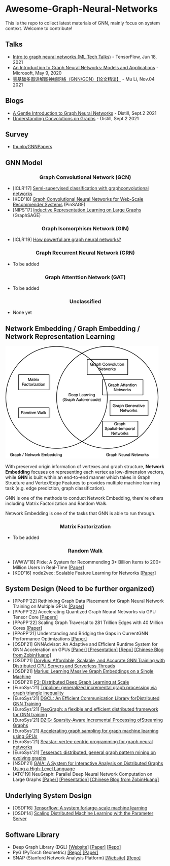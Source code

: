 # Awesome-Graph-Neural-Networks
This is the repo to collect latest materials of GNN, mainly focus on system context. Welcome to contribute!

## Talks
* [Intro to graph neural networks (ML Tech Talks)](https://www.youtube.com/watch?v=8owQBFAHw7E) - TensorFlow, Jun 18, 2021
* [An Introduction to Graph Neural Networks: Models and Applications](https://www.youtube.com/watch?v=zCEYiCxrL_0) - Microsoft, May 9, 2020
* [零基础多图详解图神经网络（GNN/GCN）【论文精读】](https://www.bilibili.com/video/BV1iT4y1d7zP/) - Mu Li, Nov.04 2021

## Blogs
* [A Gentle Introduction to Graph Neural Networks](https://distill.pub/2021/gnn-intro/) - Distill, Sept.2 2021
* [Understanding Convolutions on Graphs](https://di]still.pub/2021/understanding-gnns/) - Distill, Sept.2 2021

## Survey
* [thunlp/GNNPapers](https://github.com/thunlp/GNNPapers)



## GNN Model
<div align="center"><h3>Graph Convolutional Network (GCN)</h3></div>

* [ICLR'17] [Semi-supervised classification with graphconvolutional networks](https://arxiv.org/pdf/1609.02907.pdf)
* [KDD'18] [Graph Convolutional Neural Networks for Web-Scale Recommender Systems](https://dl.acm.org/doi/abs/10.1145/3219819.3219890) (PinSAGE)
* [NIPS'17] [Inductive Representation Learning on Large Graphs](https://proceedings.neurips.cc/paper/2017/hash/5dd9db5e033da9c6fb5ba83c7a7ebea9-Abstract.html) (GraphSAGE)

<div align="center"><h3>Graph Isomorphism Network (GIN)</h3></div>

* [ICLR'19] [How powerful are graph neural networks?](https://arxiv.org/abs/1810.00826)

<div align="center"><h3>Graph Recurrent Neural Network (GRN)</h3></div>

* To be added

<div align="center"><h3>Graph Attenttion Network (GAT)</h3></div>

* To be added


<div align="center"><h3>Unclassified</h3></div>

* None yet

## Network Embedding / Graph Embedding / Network Representation Learning

![](./doc/network_embedding_gnn.png)

With preserved origin information of vertexes and graph structure, **Network Embedding** focuses on representing each vertex as low-dimension vectors, while **GNN** is built within an end-to-end manner which takes in Graph Structure and Vertex/Edge Features to provides multiple machine learning task (e.g. edge prediction, graph classification). 

GNN is one of the methods to conduct Network Embedding, there're others including Matrix Factorization and Random Walk.

Network Embedding is one of the tasks that GNN is able to run through.
 
<div align="center"><h3>Matrix Factorization</h3></div>

* To be added

<div align="center"><h3>Random Walk</h3></div>

* [WWW'18] Pixie: A System for Recommending 3+ Billion Items to 200+ Million Users in Real-Time [[Paper]](https://dl.acm.org/doi/abs/10.1145/3178876.3186183)
* [KDD'16] node2vec: Scalable Feature Learning for Networks [[Paper]](https://dl.acm.org/doi/abs/10.1145/2939672.2939754)

## System Design (Need to be further organized) 
* [PPoPP'22] Rethinking Graph Data Placement for Graph Neural Network Training on Multiple GPUs [[Paper]](https://ppopp22.sigplan.org/details/PPoPP-2022-main-conference/37/POSTER-Rethinking-Graph-Data-Placement-for-Graph-Neural-Network-Training-on-Multiple)
* [PPoPP'22] Accelerating Quantized Graph Neural Networks via GPU Tensor Core [[Papers]](https://ppopp22.sigplan.org/details/PPoPP-2022-main-conference/10/QGTC-Accelerating-Quantized-Graph-Neural-Networks-via-GPU-Tensor-Core)
* [PPoPP'22] Scaling Graph Traversal to 281 Trillion Edges with 40 Million Cores [[Paper]](https://ppopp22.sigplan.org/details/PPoPP-2022-main-conference/5/Scaling-Graph-Traversal-to-281-Trillion-Edges-with-40-Million-Cores)
* [PPoPP'21] Understanding and Bridging the Gaps in CurrentGNN Performance Optimizations [[Paper]](https://dl.acm.org/doi/10.1145/3437801.3441585)
* [OSDI'21] GNNAdvisor: An Adaptive and Efficient Runtime System for GNN Acceleration on GPUs [[Paper]](https://www.usenix.org/conference/osdi21/presentation/wang-yuke) [[Presentation]](https://www.youtube.com/watch?v=K8Q7Dgko0Gs) [[Repo]](https://github.com/YukeWang96/OSDI21_AE) [[Chinese Blog from ZobinHuang]](https://zobinhuang.github.io/sec_learning/Tech_Cloud_Network/Graph_Neural_Network_System_OSDI_21_GNNAdvisor/index.html)
* [OSDI'21] [Dorylus: Affordable, Scalable, and Accurate GNN Training with Distributed CPU Servers and Serverless Threads](https://www.usenix.org/conference/osdi21/presentation/thorpe)
* [OSDI'21] [Marius: Learning Massive Graph Embeddings on a Single Machine](https://www.usenix.org/conference/osdi21/presentation/mohoney)
* [OSDI'21] [P3: Distributed Deep Graph Learning at Scale](https://www.usenix.org/conference/osdi21/presentation/gandhi)
* [EuroSys'21] [Tripoline: generalized incremental graph processing via graph triangle inequality](https://dl.acm.org/doi/10.1145/3447786.3456226)
* [EuroSys'21] [DGCL: An Efficient Communication Library forDistributed GNN Training](https://dl.acm.org/doi/abs/10.1145/3447786.3456233)
* [EuroSys'21] [FlexGraph: a flexible and efficient distributed framework for GNN training](https://dl.acm.org/doi/10.1145/3447786.3456229)
* [EuroSys'21] [DZiG: Sparsity-Aware Incremental Processing ofStreaming Graphs](https://dl.acm.org/doi/10.1145/3447786.3456230)
* [EuroSys'21] [Accelerating graph sampling for graph machine learning using GPUs](https://dl.acm.org/doi/10.1145/3447786.3456244)
* [EuroSys'21] [Seastar: vertex-centric programming for graph neural networks](https://dl.acm.org/doi/10.1145/3447786.3456247)
* [EuroSys'21] [Tesseract: distributed, general graph pattern mining on evolving graphs](https://dl.acm.org/doi/10.1145/3447786.3456253)
* [NSDI'21] [GAIA: A System for Interactive Analysis on Distributed Graphs Using a High-Level Language](https://www.usenix.org/conference/nsdi21/presentation/qian-zhengping)
* [ATC'19] NeuGraph: Parallel Deep Neural Network Computation on Large Graphs [[Paper]](https://www.usenix.org/conference/atc19/presentation/ma) [[Presentation]](https://www.youtube.com/watch?v=avAiAy6VX4M) [[Chinese Blog from ZobinHuang]](https://zobinhuang.github.io/sec_learning/Tech_Cloud_Network/Graph_Neural_Network_System_ATC_19_NeuGraph/index.html)

## Underlying System Design
* [OSDI'16] [Tensorflow: A system forlarge-scale machine learning](https://www.usenix.org/system/files/conference/osdi16/osdi16-abadi.pdf)
* [OSDI'14] [Scaling Distributed Machine Learning  with the Parameter Server](https://www.usenix.org/conference/osdi14/technical-sessions/presentation/li_mu)

## Software Library
* Deep Graph Library (DGL) [[Website]](https://www.dgl.ai/) [[Paper]](https://arxiv.org/abs/1909.01315) [[Repo]](https://github.com/dmlc/dgl)
* PyG (PyTorch Geometric) [[Repo]](https://github.com/pyg-team/pytorch_geometric) [[Paper]](https://arxiv.org/abs/1903.02428)
* SNAP (Stanford Network Analysis Platform) [[Website]](http://snap.stanford.edu/snap/index.html) [[Repo]](https://github.com/snap-stanford/snap)
